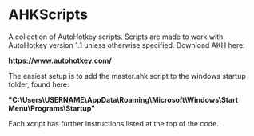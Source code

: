# AHKScripts
A collection of AutoHotkey scripts. Scripts are made to work with AutoHotkey version 1.1 unless otherwise specified. Download AKH here:

**https://www.autohotkey.com/**

The easiest setup is to add the master.ahk script to the windows startup folder, found here:

**"C:\Users\USERNAME\AppData\Roaming\Microsoft\Windows\Start Menu\Programs\Startup"**

Each xcript has further instructions listed at the top of the code.
